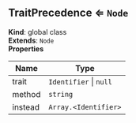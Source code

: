 <a name="TraitPrecedence"></a>

## TraitPrecedence ⇐ <code>Node</code>
**Kind**: global class  
**Extends**: <code>Node</code>  
**Properties**

| Name | Type |
| --- | --- |
| trait | <code>Identifier</code> \| <code>null</code> | 
| method | <code>string</code> | 
| instead | <code>Array.&lt;Identifier&gt;</code> | 


